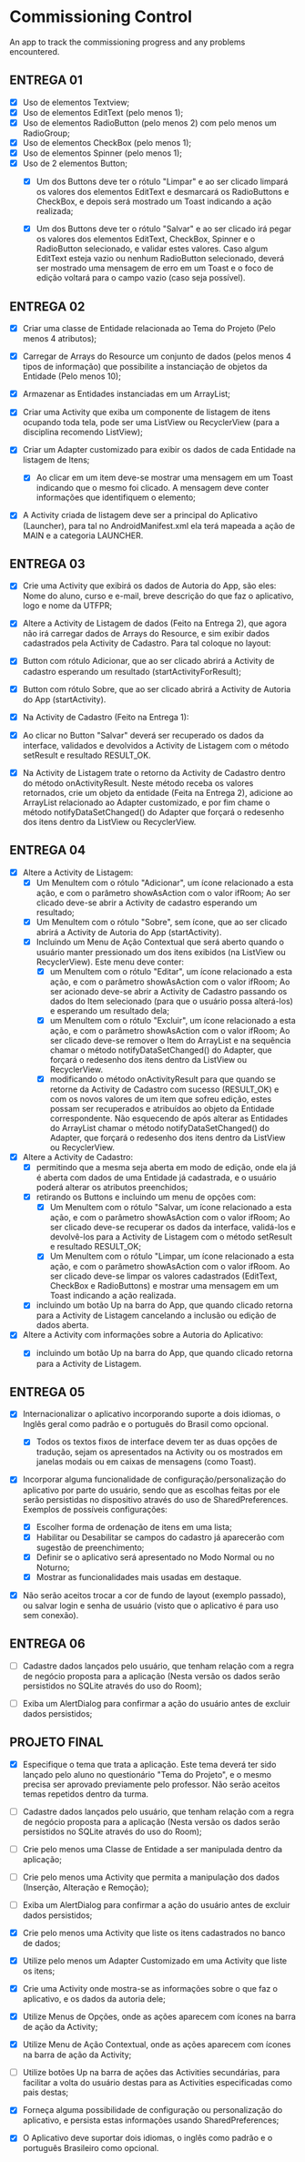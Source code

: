 # Commissioning Control
An app to track the commissioning progress and any problems encountered.


## ENTREGA 01

- [x] Uso de elementos Textview; 
- [x] Uso de elementos EditText (pelo menos 1);
- [x] Uso de elementos RadioButton (pelo menos 2) com pelo menos um RadioGroup; 
- [x] Uso de elementos CheckBox (pelo menos 1);
- [x] Uso de elementos Spinner (pelo menos 1);
- [x] Uso de 2 elementos Button;
  - [x] Um dos Buttons deve ter o rótulo "Limpar" e ao ser clicado limpará os valores dos elementos EditText e desmarcará os RadioButtons e CheckBox, e depois será mostrado um Toast indicando a ação realizada;
  - [x] Um dos Buttons deve ter o rótulo "Salvar" e ao ser clicado irá pegar os valores dos elementos EditText, CheckBox, Spinner e o RadioButton selecionado, e validar estes valores. Caso algum EditText esteja vazio ou nenhum RadioButton selecionado, deverá ser mostrado uma mensagem de erro em um Toast e o foco de edição voltará para o campo vazio (caso seja possível).




## ENTREGA 02

- [x] Criar uma classe de Entidade relacionada ao Tema do Projeto (Pelo menos 4 atributos);
- [x] Carregar de Arrays do Resource um conjunto de dados (pelos menos 4 tipos de informação) que possibilite a instanciação de objetos da Entidade (Pelo menos 10);
- [x] Armazenar as Entidades instanciadas em um ArrayList;
- [x] Criar uma Activity que exiba um componente de listagem de itens ocupando toda tela, pode ser uma ListView ou RecyclerView (para a disciplina recomendo ListView);
- [x] Criar um Adapter customizado para exibir os dados de cada Entidade na listagem de Itens;
  - [x] Ao clicar em um item deve-se mostrar uma mensagem em um Toast indicando que o mesmo foi clicado. A mensagem deve conter informações que identifiquem o elemento;
- [x] A Activity criada de listagem deve ser a principal do Aplicativo (Launcher), para tal no AndroidManifest.xml ela terá mapeada a ação de MAIN e a categoria LAUNCHER. 




## ENTREGA 03

- [x] Crie uma Activity que exibirá os dados de Autoria do App, são eles: Nome do aluno, curso e e-mail, breve descrição do que faz o aplicativo, logo e nome da UTFPR;
- [x] Altere a Activity de Listagem de dados (Feito na Entrega 2), que agora não irá carregar dados de Arrays do Resource, e sim exibir dados cadastrados pela Activity de Cadastro. Para tal coloque no layout:
- [x] Button com rótulo Adicionar, que ao ser clicado abrirá a Activity de cadastro esperando um resultado (startActivityForResult);
- [x] Button com rótulo Sobre, que ao ser clicado abrirá a Activity de Autoria do App (startActivity). 
- [x] Na Activity de Cadastro (Feito na Entrega 1):
- [x] Ao clicar no Button "Salvar" deverá ser recuperado os dados da interface, validados e devolvidos a Activity de Listagem com o método setResult e resultado RESULT_OK.
- [x] Na Activity de Listagem trate o retorno da Activity de Cadastro dentro do método onActivityResult. Neste método receba os valores retornados, crie um objeto da entidade (Feita na Entrega 2), adicione ao ArrayList relacionado ao Adapter customizado, e por fim chame o método notifyDataSetChanged() do Adapter que forçará o redesenho dos itens dentro da ListView ou RecyclerView.


## ENTREGA 04

- [x] Altere a Activity de Listagem:
  - [x] Um MenuItem com o rótulo "Adicionar", um ícone relacionado a esta ação, e com o parâmetro showAsAction com o valor ifRoom; Ao ser clicado deve-se abrir a Activity de cadastro esperando um resultado;
  - [x] Um MenuItem com o rótulo "Sobre", sem ícone, que ao ser clicado abrirá a Activity de Autoria do App (startActivity). 
  - [x] Incluindo um Menu de Ação Contextual que será aberto quando o usuário manter pressionado um dos itens exibidos (na ListView ou RecyclerView). Este menu deve conter:
    - [x] um MenuItem com o rótulo "Editar", um ícone relacionado a esta ação, e com o parâmetro showAsAction com o valor ifRoom; Ao ser acionado deve-se abrir a Activity de Cadastro passando os dados do Item selecionado (para que o usuário possa alterá-los) e esperando um resultado dela;
    - [x] um MenuItem com o rótulo "Excluir", um ícone relacionado a esta ação, e com o parâmetro showAsAction com o valor ifRoom; Ao ser clicado deve-se remover o Item do ArrayList e na sequência chamar o método notifyDataSetChanged() do Adapter, que forçará o redesenho dos itens dentro da ListView ou RecyclerView.
    - [x] modificando o método onActivityResult para que quando se retorne da Activity de Cadastro com sucesso (RESULT_OK) e com os novos valores de um item que sofreu edição, estes possam ser recuperados e atribuídos ao objeto da Entidade correspondente. Não esquecendo de após alterar as Entidades do ArrayList chamar o método notifyDataSetChanged() do Adapter, que forçará o redesenho dos itens dentro da ListView ou RecyclerView.
- [x] Altere a Activity de Cadastro:
  - [x] permitindo que a mesma seja aberta em modo de edição, onde ela já é aberta com dados de uma Entidade já cadastrada, e o usuário poderá alterar os atributos preenchidos;
  - [x] retirando os Buttons e incluindo um menu de opções com:
    - [x] Um MenuItem com o rótulo "Salvar, um ícone relacionado a esta ação, e com o parâmetro showAsAction com o valor ifRoom; Ao ser clicado deve-se recuperar os dados da interface, validá-los e devolvê-los para a Activity de Listagem com o método setResult e resultado RESULT_OK;
    - [x] Um MenuItem com o rótulo "Limpar, um ícone relacionado a esta ação, e com o parâmetro showAsAction com o valor ifRoom. Ao ser clicado deve-se limpar os valores cadastrados (EditText, CheckBox e RadioButtons) e mostrar uma mensagem em um Toast indicando a ação realizada.
  - [x] incluindo um botão Up na barra do App, que quando clicado retorna para a Activity de Listagem cancelando a inclusão ou edição de dados aberta.
- [x] Altere a Activity com informações sobre a Autoria do Aplicativo:
  - [x] incluindo um botão Up na barra do App, que quando clicado retorna para a Activity de Listagem.




## ENTREGA 05

- [x] Internacionalizar o aplicativo incorporando suporte a dois idiomas, o Inglês geral como padrão e o português do Brasil como opcional.
  - [x] Todos os textos fixos de interface devem ter as duas opções de tradução, sejam os apresentados na Activity ou os mostrados em janelas modais ou em caixas de mensagens (como Toast).
- [x] Incorporar alguma funcionalidade de configuração/personalização do aplicativo por parte do usuário, sendo que as escolhas feitas por ele serão persistidas no dispositivo através do uso de SharedPreferences. Exemplos de possíveis configurações:
  - [x] Escolher forma de ordenação de itens em uma lista;
  - [x] Habilitar ou Desabilitar se campos do cadastro já aparecerão com sugestão de preenchimento; 
  - [x] Definir se o aplicativo será apresentado no Modo Normal ou no Noturno;
  - [x] Mostrar as funcionalidades mais usadas em destaque.
- [x] Não serão aceitos trocar a cor de fundo de layout (exemplo passado), ou salvar login e senha de usuário (visto que o aplicativo é para uso sem conexão).




## ENTREGA 06

- [ ] Cadastre dados lançados pelo usuário, que tenham relação com a regra de negócio proposta para a aplicação (Nesta versão os dados serão persistidos no SQLite através do uso do Room);
- [ ] Exiba um AlertDialog para confirmar a ação do usuário antes de excluir dados persistidos;


## PROJETO FINAL

- [x] Especifique o tema que trata a aplicação. Este tema deverá ter sido lançado pelo aluno no questionário "Tema do Projeto", e o mesmo precisa ser aprovado previamente pelo professor. Não serão aceitos temas repetidos dentro da turma.
- [ ] Cadastre dados lançados pelo usuário, que tenham relação com a regra de negócio proposta para a aplicação (Nesta versão os dados serão persistidos no SQLite através do uso do Room);
- [ ] Crie pelo menos uma Classe de Entidade a ser manipulada dentro da aplicação;
- [ ] Crie pelo menos uma Activity que permita a manipulação dos dados (Inserção, Alteração e Remoção);
- [ ] Exiba um AlertDialog para confirmar a ação do usuário antes de excluir dados persistidos; 
- [x] Crie pelo menos uma Activity que liste os itens cadastrados no banco de dados;
- [x] Utilize pelo menos um Adapter Customizado em uma Activity que liste os itens;
- [x] Crie uma Activity onde mostra-se as informações sobre o que faz o aplicativo, e os dados da autoria dele;
- [x] Utilize Menus de Opções, onde as ações aparecem com ícones na barra de ação da Activity;
- [x] Utilize Menu de Ação Contextual, onde as ações aparecem com ícones na barra de ação da Activity;
- [ ] Utilize botões Up na barra de ações das Activities secundárias, para facilitar a volta do usuário destas para as Activities especificadas como pais destas;
- [x] Forneça alguma possibilidade de configuração ou personalização do aplicativo, e persista estas informações usando SharedPreferences; 
- [x] O Aplicativo deve suportar dois idiomas, o inglês como padrão e o português Brasileiro como opcional.


